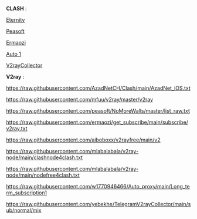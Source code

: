 **CLASH** :

[Eternity](https://raw.githubusercontent.com/mahdibland/ShadowsocksAggregator/master/Eternity.yml)

[Peasoft](https://raw.githubusercontent.com/peasoft/NoMoreWalls/master/list.yml)

[Ermaozi](https://raw.githubusercontent.com/ermaozi/get_subscribe/main/subscribe/clash.yml)

[Auto 1](https://raw.githubusercontent.com/w1770946466/Auto_proxy/main/Long_term_subscription1.yaml)

[V2rayCollector](https://yebekhe.link/api/toClash/?url=https%3A%2F%2Fraw.githubusercontent.com%2Fyebekhe%2FTelegramV2rayCollector%2Fmain%2Fsub%2Fbase64%2Fmix&type=clash&process=full)

**V2ray** :

https://raw.githubusercontent.com/AzadNetCH/Clash/main/AzadNet_iOS.txt

https://raw.githubusercontent.com/mfuu/v2ray/master/v2ray

https://raw.githubusercontent.com/peasoft/NoMoreWalls/master/list_raw.txt

https://raw.githubusercontent.com/ermaozi/get_subscribe/main/subscribe/v2ray.txt

https://raw.githubusercontent.com/aiboboxx/v2rayfree/main/v2

https://raw.githubusercontent.com/mlabalabala/v2ray-node/main/clashnode4clash.txt

https://raw.githubusercontent.com/mlabalabala/v2ray-node/main/nodefree4clash.txt

https://raw.githubusercontent.com/w1770946466/Auto_proxy/main/Long_term_subscription1

https://raw.githubusercontent.com/yebekhe/TelegramV2rayCollector/main/sub/normal/mix


